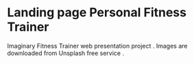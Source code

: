 # Landing page Personal Fitness Trainer
Imaginary Fitness Trainer web presentation project .
Images are downloaded from Unsplash free service .
